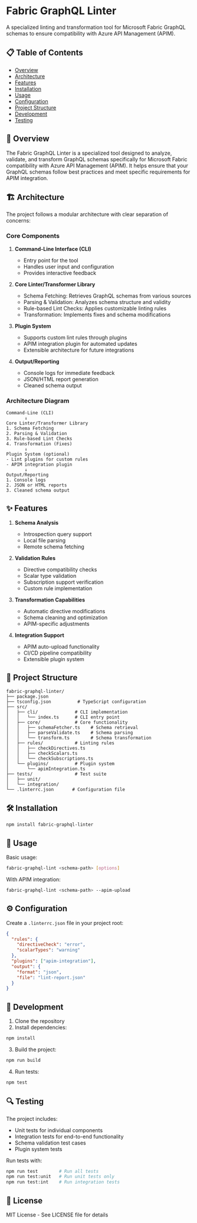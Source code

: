 # Fabric GraphQL Linter

A specialized linting and transformation tool for Microsoft Fabric GraphQL schemas to ensure compatibility with Azure API Management (APIM).

## 📋 Table of Contents
- [Overview](#overview)
- [Architecture](#architecture)
- [Features](#features)
- [Installation](#installation)
- [Usage](#usage)
- [Configuration](#configuration)
- [Project Structure](#project-structure)
- [Development](#development)
- [Testing](#testing)

## 🎯 Overview

The Fabric GraphQL Linter is a specialized tool designed to analyze, validate, and transform GraphQL schemas specifically for Microsoft Fabric compatibility with Azure API Management (APIM). It helps ensure that your GraphQL schemas follow best practices and meet specific requirements for APIM integration.

## 🏗 Architecture

The project follows a modular architecture with clear separation of concerns:

### Core Components

1. **Command-Line Interface (CLI)**
   - Entry point for the tool
   - Handles user input and configuration
   - Provides interactive feedback

2. **Core Linter/Transformer Library**
   - Schema Fetching: Retrieves GraphQL schemas from various sources
   - Parsing & Validation: Analyzes schema structure and validity
   - Rule-based Lint Checks: Applies customizable linting rules
   - Transformation: Implements fixes and schema modifications

3. **Plugin System**
   - Supports custom lint rules through plugins
   - APIM integration plugin for automated updates
   - Extensible architecture for future integrations

4. **Output/Reporting**
   - Console logs for immediate feedback
   - JSON/HTML report generation
   - Cleaned schema output

### Architecture Diagram

```
Command-Line (CLI)
       ↓
Core Linter/Transformer Library
1. Schema Fetching
2. Parsing & Validation
3. Rule-based Lint Checks
4. Transformation (Fixes)
       ↓
Plugin System (optional)
- Lint plugins for custom rules
- APIM integration plugin
       ↓
Output/Reporting
1. Console logs
2. JSON or HTML reports
3. Cleaned schema output
```

## ✨ Features

1. **Schema Analysis**
   - Introspection query support
   - Local file parsing
   - Remote schema fetching

2. **Validation Rules**
   - Directive compatibility checks
   - Scalar type validation
   - Subscription support verification
   - Custom rule implementation

3. **Transformation Capabilities**
   - Automatic directive modifications
   - Schema cleaning and optimization
   - APIM-specific adjustments

4. **Integration Support**
   - APIM auto-upload functionality
   - CI/CD pipeline compatibility
   - Extensible plugin system

## 🚀 Project Structure

```
fabric-graphql-linter/
├── package.json
├── tsconfig.json          # TypeScript configuration
├── src/
│   ├── cli/              # CLI implementation
│   │   └── index.ts      # CLI entry point
│   ├── core/             # Core functionality
│   │   ├── schemaFetcher.ts    # Schema retrieval
│   │   ├── parseValidate.ts    # Schema parsing
│   │   └── transform.ts        # Schema transformation
│   ├── rules/            # Linting rules
│   │   ├── checkDirectives.ts
│   │   ├── checkScalars.ts
│   │   └── checkSubscriptions.ts
│   └── plugins/          # Plugin system
│       └── apimIntegration.ts
├── tests/                # Test suite
│   ├── unit/
│   └── integration/
└── .linterrc.json       # Configuration file
```

## 🛠 Installation

```bash
npm install fabric-graphql-linter
```

## 📝 Usage

Basic usage:
```bash
fabric-graphql-lint <schema-path> [options]
```

With APIM integration:
```bash
fabric-graphql-lint <schema-path> --apim-upload
```

## ⚙️ Configuration

Create a `.linterrc.json` file in your project root:

```json
{
  "rules": {
    "directiveCheck": "error",
    "scalarTypes": "warning"
  },
  "plugins": ["apim-integration"],
  "output": {
    "format": "json",
    "file": "lint-report.json"
  }
}
```

## 🧪 Development

1. Clone the repository
2. Install dependencies:
```bash
npm install
```
3. Build the project:
```bash
npm run build
```
4. Run tests:
```bash
npm test
```

## 🔍 Testing

The project includes:
- Unit tests for individual components
- Integration tests for end-to-end functionality
- Schema validation test cases
- Plugin system tests

Run tests with:
```bash
npm run test        # Run all tests
npm run test:unit   # Run unit tests only
npm run test:int    # Run integration tests
```

## 📄 License

MIT License - See LICENSE file for details
